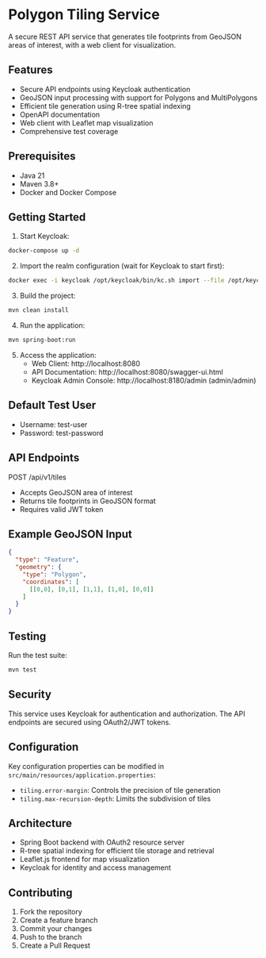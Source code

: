 # Polygon Tiling Service

A secure REST API service that generates tile footprints from GeoJSON areas of interest, with a web client for visualization.

## Features

- Secure API endpoints using Keycloak authentication
- GeoJSON input processing with support for Polygons and MultiPolygons
- Efficient tile generation using R-tree spatial indexing
- OpenAPI documentation
- Web client with Leaflet map visualization
- Comprehensive test coverage

## Prerequisites

- Java 21
- Maven 3.8+
- Docker and Docker Compose

## Getting Started

1. Start Keycloak:
```bash
docker-compose up -d
```

2. Import the realm configuration (wait for Keycloak to start first):
```bash
docker exec -i keycloak /opt/keycloak/bin/kc.sh import --file /opt/keycloak/data/import/realm-export.json
```

3. Build the project:
```bash
mvn clean install
```

4. Run the application:
```bash
mvn spring-boot:run
```

5. Access the application:
   - Web Client: http://localhost:8080
   - API Documentation: http://localhost:8080/swagger-ui.html
   - Keycloak Admin Console: http://localhost:8180/admin (admin/admin)

## Default Test User

- Username: test-user
- Password: test-password

## API Endpoints

POST /api/v1/tiles
- Accepts GeoJSON area of interest
- Returns tile footprints in GeoJSON format
- Requires valid JWT token

## Example GeoJSON Input

```json
{
  "type": "Feature",
  "geometry": {
    "type": "Polygon",
    "coordinates": [
      [[0,0], [0,1], [1,1], [1,0], [0,0]]
    ]
  }
}
```

## Testing

Run the test suite:
```bash
mvn test
```

## Security

This service uses Keycloak for authentication and authorization. The API endpoints are secured using OAuth2/JWT tokens.

## Configuration

Key configuration properties can be modified in `src/main/resources/application.properties`:
- `tiling.error-margin`: Controls the precision of tile generation
- `tiling.max-recursion-depth`: Limits the subdivision of tiles

## Architecture

- Spring Boot backend with OAuth2 resource server
- R-tree spatial indexing for efficient tile storage and retrieval
- Leaflet.js frontend for map visualization
- Keycloak for identity and access management

## Contributing

1. Fork the repository
2. Create a feature branch
3. Commit your changes
4. Push to the branch
5. Create a Pull Request
